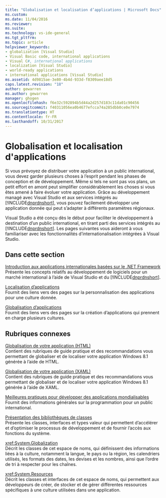 ```yaml
---
title: "Globalisation et localisation d’applications | Microsoft Docs"
ms.custom: 
ms.date: 11/04/2016
ms.reviewer: 
ms.suite: 
ms.technology: vs-ide-general
ms.tgt_pltfrm: 
ms.topic: article
helpviewer_keywords:
- globalization [Visual Studio]
- Visual Basic code, international applications
- Visual C#, international applications
- localization [Visual Studio]
- world-ready applications
- international applications [Visual Studio]
ms.assetid: 4d9815ae-3e80-4b4d-933d-f8309aee18d5
caps.latest.revision: "18"
author: gewarren
ms.author: gewarren
manager: ghogen
ms.openlocfilehash: f6e32c592894b5d44a2d257d183c11da01c90456
ms.sourcegitcommit: f40311056ea0b4677efcca74a285dbb0ce0e7974
ms.translationtype: HT
ms.contentlocale: fr-FR
ms.lasthandoff: 10/31/2017
---
```

# <a name="globalizing-and-localizing-applications"></a>Globalisation et localisation d'applications
Si vous prévoyez de distribuer votre application à un public international, vous devez garder plusieurs choses à l’esprit pendant les phases de conception et de développement. Même si tels ne sont pas vos plans, un petit effort en amont peut simplifier considérablement les choses si vous êtes amené à faire évoluer votre application. Grâce au développement managé avec Visual Studio et aux services intégrés au [!INCLUDE[dnprdnshort](../code-quality/includes/dnprdnshort_md.md)], vous pouvez facilement développer une application donnée qui peut s’adapter à différents paramètres régionaux.  
  
 Visual Studio a été conçu dès le début pour faciliter le développement à destination d’un public international, en tirant parti des services intégrés au [!INCLUDE[dnprdnshort](../code-quality/includes/dnprdnshort_md.md)]. Les pages suivantes vous aideront à vous familiariser avec les fonctionnalités d’internationalisation intégrées à Visual Studio.  
  
## <a name="in-this-section"></a>Dans cette section  
 [Introduction aux applications internationales basées sur le .NET Framework](../ide/introduction-to-international-applications-based-on-the-dotnet-framework.md)  
 Présente les concepts relatifs au développement de logiciels pour un marché international à l’aide de Visual Studio et du [!INCLUDE[dnprdnshort](../code-quality/includes/dnprdnshort_md.md)].  
  
 [Localisation d’applications](../ide/localizing-applications.md)  
 Fournit des liens vers des pages sur la personnalisation des applications pour une culture donnée.  
  
 [Globalisation d’applications](../ide/globalizing-applications.md)  
 Fournit des liens vers des pages sur la création d’applications qui prennent en charge plusieurs cultures.  
  
## <a name="related-sections"></a>Rubriques connexes  
 [Globalisation de votre application (HTML)](http://go.microsoft.com/fwlink/?LinkId=258266)  
 Contient des rubriques de guide pratique et des recommandations vous permettant de globaliser et de localiser votre application Windows 8.1 générée à l’aide de HTML.  
  
 [Globalisation de votre application (XAML)](http://go.microsoft.com/fwlink/?LinkId=258267)  
 Contient des rubriques de guide pratique et des recommandations vous permettant de globaliser et de localiser votre application Windows 8.1 générée à l’aide de XAML.  
  
 [Meilleures pratiques pour développer des applications mondialisables](http://msdn.microsoft.com/Library/f08169c7-aad8-4ec3-9a21-9ebd3b89986c)  
 Fournit des informations générales sur la programmation pour un public international.  
  
 [Présentation des bibliothèques de classes](/dotnet/standard/class-library-overview)  
 Présente les classes, interfaces et types valeur qui permettent d’accélérer et d’optimiser le processus de développement et de fournir l’accès aux fonctions du système.  
  
 <xref:System.Globalization>  
 Décrit les classes de cet espace de noms, qui définissent des informations liées à la culture, notamment la langue, le pays ou la région, les calendriers utilisés, les formats des dates, les devises et les nombres, ainsi que l’ordre de tri à respecter pour les chaînes.  
  
 <xref:System.Resources>  
 Décrit les classes et interfaces de cet espace de noms, qui permettent aux développeurs de créer, de stocker et de gérer différentes ressources spécifiques à une culture utilisées dans une application.